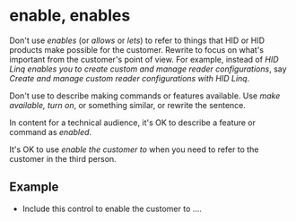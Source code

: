 # enable, enables

Don't use *enables* (or *allows* or *lets*) to refer to things that HID or HID products make possible for the customer. Rewrite to focus on what's important from the customer's point of view. For example, instead of *HID Linq enables you to create custom and manage reader configurations*, say *Create and manage custom reader configurations with HID Linq*.

Don't use to describe making commands or features available. Use *make available, turn on*, or something similar, or rewrite the sentence.

In content for a technical audience, it's OK to describe a feature or command as *enabled*.

It's OK to use *enable the customer to* when you need to refer to the customer in the third person.  

## Example

- Include this control to enable the customer to ....
